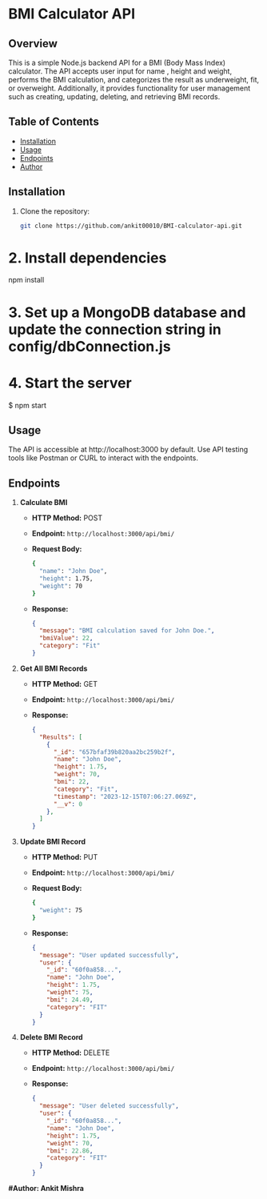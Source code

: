 # BMI Calculator API

## Overview

This is a simple Node.js backend API for a BMI (Body Mass Index) calculator. The API accepts user input for name , height and weight, performs the BMI calculation, and categorizes the result as underweight, fit, or overweight. Additionally, it provides functionality for user management such as creating, updating, deleting, and retrieving BMI records.

## Table of Contents

- [Installation](#installation)
- [Usage](#usage)
- [Endpoints](#endpoints)
- [Author](#author)


## Installation

1. Clone the repository:

   ```bash
   git clone https://github.com/ankit00010/BMI-calculator-api.git


# 2. Install dependencies
npm install

# 3. Set up a MongoDB database and update the connection string in config/dbConnection.js


# 4. Start the server
$ npm start



## Usage
The API is accessible at http://localhost:3000 by default.
Use API testing tools like Postman or CURL to interact with the endpoints.



## Endpoints
1. **Calculate BMI**
   - **HTTP Method:** POST
   - **Endpoint:** `http://localhost:3000/api/bmi/`
   - **Request Body:**
     ```bash
     {
       "name": "John Doe",
       "height": 1.75,
       "weight": 70
     }
     ```

   - **Response:**
     ```json
     {
       "message": "BMI calculation saved for John Doe.",
       "bmiValue": 22,
       "category": "Fit"
     }
     ```


2. **Get All BMI Records**
   - **HTTP Method:** GET
   - **Endpoint:** `http://localhost:3000/api/bmi/`

   - **Response:**
     ```json
     {
       "Results": [
         {
           "_id": "657bfaf39b820aa2bc259b2f",
           "name": "John Doe",
           "height": 1.75,
           "weight": 70,
           "bmi": 22,
           "category": "Fit",
           "timestamp": "2023-12-15T07:06:27.069Z",
           "__v": 0
         },
       ]
     }
     ```


3. **Update BMI Record**
   - **HTTP Method:** PUT
   - **Endpoint:** `http://localhost:3000/api/bmi/`
   - **Request Body:**
     ```bash
     {
       "weight": 75
     }
     ```

   - **Response:**
     ```json
     {
       "message": "User updated successfully",
       "user": {
         "_id": "60f0a858...",
         "name": "John Doe",
         "height": 1.75,
         "weight": 75,
         "bmi": 24.49,
         "category": "FIT"
       }
     }
     ```


4. **Delete BMI Record**
   - **HTTP Method:** DELETE
   - **Endpoint:** `http://localhost:3000/api/bmi/`

   - **Response:**
     ```json
     {
       "message": "User deleted successfully",
       "user": {
         "_id": "60f0a858...",
         "name": "John Doe",
         "height": 1.75,
         "weight": 70,
         "bmi": 22.86,
         "category": "FIT"
       }
     }
     ```




**#Author: Ankit Mishra**




        




